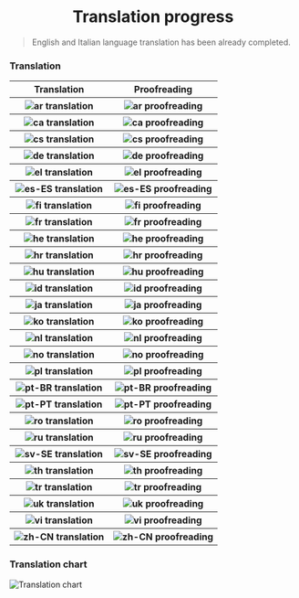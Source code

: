 <h1 align="center">Translation progress</h1>

> English and Italian language translation has been already completed.

<p><h3>Translation</h3>
<table>
    <tr>
        <th>
            <a>Translation</a>
        </th>
        <th>
            <a>Proofreading</a>
        </th>
    </tr>
    <tr>
        <th>
            <img alt="ar translation" src="https://img.shields.io/badge/dynamic/json?color=blue&label=ar&style=flat-square&logo=crowdin&query=%24.progress.0.data.translationProgress&url=https%3A%2F%2Fbadges.awesome-crowdin.com%2Fstats-14914365-558421.json" /></th>
        <th><img alt="ar proofreading" src="https://img.shields.io/badge/dynamic/json?color=green&label=ar&style=flat-square&logo=crowdin&query=%24.progress.0.data.approvalProgress&url=https%3A%2F%2Fbadges.awesome-crowdin.com%2Fstats-14914365-558421.json" />
        </th>
    </tr>
    <tr>
        <th>
            <img alt="ca translation" src="https://img.shields.io/badge/dynamic/json?color=blue&label=ca&style=flat-square&logo=crowdin&query=%24.progress.1.data.translationProgress&url=https%3A%2F%2Fbadges.awesome-crowdin.com%2Fstats-14914365-558421.json" /></th>
        <th><img alt="ca proofreading" src="https://img.shields.io/badge/dynamic/json?color=green&label=ca&style=flat-square&logo=crowdin&query=%24.progress.1.data.approvalProgress&url=https%3A%2F%2Fbadges.awesome-crowdin.com%2Fstats-14914365-558421.json" />
        </th>
    </tr>
    <tr>
        <th>
            <img alt="cs translation" src="https://img.shields.io/badge/dynamic/json?color=blue&label=cs&style=flat-square&logo=crowdin&query=%24.progress.2.data.translationProgress&url=https%3A%2F%2Fbadges.awesome-crowdin.com%2Fstats-14914365-558421.json" /></th>
        <th><img alt="cs proofreading" src="https://img.shields.io/badge/dynamic/json?color=green&label=cs&style=flat-square&logo=crowdin&query=%24.progress.2.data.approvalProgress&url=https%3A%2F%2Fbadges.awesome-crowdin.com%2Fstats-14914365-558421.json" />
        </th>
    </tr>
    <tr>
        <th>
            <img alt="de translation" src="https://img.shields.io/badge/dynamic/json?color=blue&label=de&style=flat-square&logo=crowdin&query=%24.progress.3.data.translationProgress&url=https%3A%2F%2Fbadges.awesome-crowdin.com%2Fstats-14914365-558421.json" /></th>
        <th><img alt="de proofreading" src="https://img.shields.io/badge/dynamic/json?color=green&label=de&style=flat-square&logo=crowdin&query=%24.progress.3.data.approvalProgress&url=https%3A%2F%2Fbadges.awesome-crowdin.com%2Fstats-14914365-558421.json" />
        </th>
    </tr>
    <tr>
        <th>
            <img alt="el translation" src="https://img.shields.io/badge/dynamic/json?color=blue&label=el&style=flat-square&logo=crowdin&query=%24.progress.4.data.translationProgress&url=https%3A%2F%2Fbadges.awesome-crowdin.com%2Fstats-14914365-558421.json" /></th>
        <th><img alt="el proofreading" src="https://img.shields.io/badge/dynamic/json?color=green&label=el&style=flat-square&logo=crowdin&query=%24.progress.4.data.approvalProgress&url=https%3A%2F%2Fbadges.awesome-crowdin.com%2Fstats-14914365-558421.json" />
        </th>
    </tr>
    <tr>
        <th>
            <img alt="es-ES translation" src="https://img.shields.io/badge/dynamic/json?color=blue&label=es-ES&style=flat-square&logo=crowdin&query=%24.progress.5.data.translationProgress&url=https%3A%2F%2Fbadges.awesome-crowdin.com%2Fstats-14914365-558421.json" /></th>
        <th><img alt="es-ES proofreading" src="https://img.shields.io/badge/dynamic/json?color=green&label=es-ES&style=flat-square&logo=crowdin&query=%24.progress.5.data.approvalProgress&url=https%3A%2F%2Fbadges.awesome-crowdin.com%2Fstats-14914365-558421.json" />
        </th>
    </tr>
    <tr>
        <th>
            <img alt="fi translation" src="https://img.shields.io/badge/dynamic/json?color=blue&label=fi&style=flat-square&logo=crowdin&query=%24.progress.6.data.translationProgress&url=https%3A%2F%2Fbadges.awesome-crowdin.com%2Fstats-14914365-558421.json" /></th>
        <th><img alt="fi proofreading" src="https://img.shields.io/badge/dynamic/json?color=green&label=fi&style=flat-square&logo=crowdin&query=%24.progress.6.data.approvalProgress&url=https%3A%2F%2Fbadges.awesome-crowdin.com%2Fstats-14914365-558421.json" />
        </th>
    </tr>
    <tr>
        <th>
            <img alt="fr translation" src="https://img.shields.io/badge/dynamic/json?color=blue&label=fr&style=flat-square&logo=crowdin&query=%24.progress.7.data.translationProgress&url=https%3A%2F%2Fbadges.awesome-crowdin.com%2Fstats-14914365-558421.json" /></th>
        <th><img alt="fr proofreading" src="https://img.shields.io/badge/dynamic/json?color=green&label=fr&style=flat-square&logo=crowdin&query=%24.progress.7.data.approvalProgress&url=https%3A%2F%2Fbadges.awesome-crowdin.com%2Fstats-14914365-558421.json" />
        </th>
    </tr>
    <tr>
        <th>
            <img alt="he translation" src="https://img.shields.io/badge/dynamic/json?color=blue&label=he&style=flat-square&logo=crowdin&query=%24.progress.8.data.translationProgress&url=https%3A%2F%2Fbadges.awesome-crowdin.com%2Fstats-14914365-558421.json" /></th>
        <th><img alt="he proofreading" src="https://img.shields.io/badge/dynamic/json?color=green&label=he&style=flat-square&logo=crowdin&query=%24.progress.8.data.approvalProgress&url=https%3A%2F%2Fbadges.awesome-crowdin.com%2Fstats-14914365-558421.json" />
        </th>
    </tr>
    <tr>
        <th>
            <img alt="hr translation" src="https://img.shields.io/badge/dynamic/json?color=blue&label=hr&style=flat-square&logo=crowdin&query=%24.progress.9.data.translationProgress&url=https%3A%2F%2Fbadges.awesome-crowdin.com%2Fstats-14914365-558421.json" /></th>
        <th><img alt="hr proofreading" src="https://img.shields.io/badge/dynamic/json?color=green&label=hr&style=flat-square&logo=crowdin&query=%24.progress.9.data.approvalProgress&url=https%3A%2F%2Fbadges.awesome-crowdin.com%2Fstats-14914365-558421.json" />
        </th>
    </tr>
    <tr>
        <th>
            <img alt="hu translation" src="https://img.shields.io/badge/dynamic/json?color=blue&label=hu&style=flat-square&logo=crowdin&query=%24.progress.10.data.translationProgress&url=https%3A%2F%2Fbadges.awesome-crowdin.com%2Fstats-14914365-558421.json" /></th>
        <th><img alt="hu proofreading" src="https://img.shields.io/badge/dynamic/json?color=green&label=hu&style=flat-square&logo=crowdin&query=%24.progress.10.data.approvalProgress&url=https%3A%2F%2Fbadges.awesome-crowdin.com%2Fstats-14914365-558421.json" />
        </th>
    </tr>
    <tr>
        <th>
            <img alt="id translation" src="https://img.shields.io/badge/dynamic/json?color=blue&label=id&style=flat-square&logo=crowdin&query=%24.progress.11.data.translationProgress&url=https%3A%2F%2Fbadges.awesome-crowdin.com%2Fstats-14914365-558421.json" /></th>
        <th><img alt="id proofreading" src="https://img.shields.io/badge/dynamic/json?color=green&label=id&style=flat-square&logo=crowdin&query=%24.progress.11.data.approvalProgress&url=https%3A%2F%2Fbadges.awesome-crowdin.com%2Fstats-14914365-558421.json" />
        </th>
    </tr>
    <tr>
        <th>
            <img alt="ja translation" src="https://img.shields.io/badge/dynamic/json?color=blue&label=ja&style=flat-square&logo=crowdin&query=%24.progress.12.data.translationProgress&url=https%3A%2F%2Fbadges.awesome-crowdin.com%2Fstats-14914365-558421.json" /></th>
        <th><img alt="ja proofreading" src="https://img.shields.io/badge/dynamic/json?color=green&label=ja&style=flat-square&logo=crowdin&query=%24.progress.12.data.approvalProgress&url=https%3A%2F%2Fbadges.awesome-crowdin.com%2Fstats-14914365-558421.json" />
        </th>
    </tr>
    <tr>
        <th>
            <img alt="ko translation" src="https://img.shields.io/badge/dynamic/json?color=blue&label=ko&style=flat-square&logo=crowdin&query=%24.progress.13.data.translationProgress&url=https%3A%2F%2Fbadges.awesome-crowdin.com%2Fstats-14914365-558421.json" /></th>
        <th><img alt="ko proofreading" src="https://img.shields.io/badge/dynamic/json?color=green&label=ko&style=flat-square&logo=crowdin&query=%24.progress.13.data.approvalProgress&url=https%3A%2F%2Fbadges.awesome-crowdin.com%2Fstats-14914365-558421.json" />
        </th>
    </tr>
    <tr>
        <th>
            <img alt="nl translation" src="https://img.shields.io/badge/dynamic/json?color=blue&label=nl&style=flat-square&logo=crowdin&query=%24.progress.14.data.translationProgress&url=https%3A%2F%2Fbadges.awesome-crowdin.com%2Fstats-14914365-558421.json" /></th>
        <th><img alt="nl proofreading" src="https://img.shields.io/badge/dynamic/json?color=green&label=nl&style=flat-square&logo=crowdin&query=%24.progress.14.data.approvalProgress&url=https%3A%2F%2Fbadges.awesome-crowdin.com%2Fstats-14914365-558421.json" />
        </th>
    </tr>
    <tr>
        <th>
            <img alt="no translation" src="https://img.shields.io/badge/dynamic/json?color=blue&label=no&style=flat-square&logo=crowdin&query=%24.progress.15.data.translationProgress&url=https%3A%2F%2Fbadges.awesome-crowdin.com%2Fstats-14914365-558421.json" /></th>
        <th><img alt="no proofreading" src="https://img.shields.io/badge/dynamic/json?color=green&label=no&style=flat-square&logo=crowdin&query=%24.progress.15.data.approvalProgress&url=https%3A%2F%2Fbadges.awesome-crowdin.com%2Fstats-14914365-558421.json" />
        </th>
    </tr>
    <tr>
        <th>
            <img alt="pl translation" src="https://img.shields.io/badge/dynamic/json?color=blue&label=pl&style=flat-square&logo=crowdin&query=%24.progress.16.data.translationProgress&url=https%3A%2F%2Fbadges.awesome-crowdin.com%2Fstats-14914365-558421.json" /></th>
        <th><img alt="pl proofreading" src="https://img.shields.io/badge/dynamic/json?color=green&label=pl&style=flat-square&logo=crowdin&query=%24.progress.16.data.approvalProgress&url=https%3A%2F%2Fbadges.awesome-crowdin.com%2Fstats-14914365-558421.json" />
        </th>
    </tr>
    <tr>
        <th>
            <img alt="pt-BR translation" src="https://img.shields.io/badge/dynamic/json?color=blue&label=pt-BR&style=flat-square&logo=crowdin&query=%24.progress.17.data.translationProgress&url=https%3A%2F%2Fbadges.awesome-crowdin.com%2Fstats-14914365-558421.json" /></th>
        <th><img alt="pt-BR proofreading" src="https://img.shields.io/badge/dynamic/json?color=green&label=pt-BR&style=flat-square&logo=crowdin&query=%24.progress.17.data.approvalProgress&url=https%3A%2F%2Fbadges.awesome-crowdin.com%2Fstats-14914365-558421.json" />
        </th>
    </tr>
    <tr>
        <th>
            <img alt="pt-PT translation" src="https://img.shields.io/badge/dynamic/json?color=blue&label=pt-PT&style=flat-square&logo=crowdin&query=%24.progress.18.data.translationProgress&url=https%3A%2F%2Fbadges.awesome-crowdin.com%2Fstats-14914365-558421.json" /></th>
        <th><img alt="pt-PT proofreading" src="https://img.shields.io/badge/dynamic/json?color=green&label=pt-PT&style=flat-square&logo=crowdin&query=%24.progress.18.data.approvalProgress&url=https%3A%2F%2Fbadges.awesome-crowdin.com%2Fstats-14914365-558421.json" />
        </th>
    </tr>
    <tr>
        <th>
            <img alt="ro translation" src="https://img.shields.io/badge/dynamic/json?color=blue&label=ro&style=flat-square&logo=crowdin&query=%24.progress.19.data.translationProgress&url=https%3A%2F%2Fbadges.awesome-crowdin.com%2Fstats-14914365-558421.json" /></th>
        <th><img alt="ro proofreading" src="https://img.shields.io/badge/dynamic/json?color=green&label=ro&style=flat-square&logo=crowdin&query=%24.progress.19.data.approvalProgress&url=https%3A%2F%2Fbadges.awesome-crowdin.com%2Fstats-14914365-558421.json" />
        </th>
    </tr>
    <tr>
        <th>
            <img alt="ru translation" src="https://img.shields.io/badge/dynamic/json?color=blue&label=ru&style=flat-square&logo=crowdin&query=%24.progress.20.data.translationProgress&url=https%3A%2F%2Fbadges.awesome-crowdin.com%2Fstats-14914365-558421.json" /></th>
        <th><img alt="ru proofreading" src="https://img.shields.io/badge/dynamic/json?color=green&label=ru&style=flat-square&logo=crowdin&query=%24.progress.20.data.approvalProgress&url=https%3A%2F%2Fbadges.awesome-crowdin.com%2Fstats-14914365-558421.json" />
        </th>
    </tr>
    <tr>
        <th>
            <img alt="sv-SE translation" src="https://img.shields.io/badge/dynamic/json?color=blue&label=sv-SE&style=flat-square&logo=crowdin&query=%24.progress.21.data.translationProgress&url=https%3A%2F%2Fbadges.awesome-crowdin.com%2Fstats-14914365-558421.json" /></th>
        <th><img alt="sv-SE proofreading" src="https://img.shields.io/badge/dynamic/json?color=green&label=sv-SE&style=flat-square&logo=crowdin&query=%24.progress.21.data.approvalProgress&url=https%3A%2F%2Fbadges.awesome-crowdin.com%2Fstats-14914365-558421.json" />
        </th>
    </tr>
    <tr>
        <th>
            <img alt="th translation" src="https://img.shields.io/badge/dynamic/json?color=blue&label=th&style=flat-square&logo=crowdin&query=%24.progress.22.data.translationProgress&url=https%3A%2F%2Fbadges.awesome-crowdin.com%2Fstats-14914365-558421.json" /></th>
        <th><img alt="th proofreading" src="https://img.shields.io/badge/dynamic/json?color=green&label=th&style=flat-square&logo=crowdin&query=%24.progress.22.data.approvalProgress&url=https%3A%2F%2Fbadges.awesome-crowdin.com%2Fstats-14914365-558421.json" />
        </th>
    </tr>
    <tr>
        <th>
            <img alt="tr translation" src="https://img.shields.io/badge/dynamic/json?color=blue&label=tr&style=flat-square&logo=crowdin&query=%24.progress.23.data.translationProgress&url=https%3A%2F%2Fbadges.awesome-crowdin.com%2Fstats-14914365-558421.json" /></th>
        <th><img alt="tr proofreading" src="https://img.shields.io/badge/dynamic/json?color=green&label=tr&style=flat-square&logo=crowdin&query=%24.progress.23.data.approvalProgress&url=https%3A%2F%2Fbadges.awesome-crowdin.com%2Fstats-14914365-558421.json" />
        </th>
    </tr>
    <tr>
        <th>
            <img alt="uk translation" src="https://img.shields.io/badge/dynamic/json?color=blue&label=uk&style=flat-square&logo=crowdin&query=%24.progress.24.data.translationProgress&url=https%3A%2F%2Fbadges.awesome-crowdin.com%2Fstats-14914365-558421.json" /></th>
        <th><img alt="uk proofreading" src="https://img.shields.io/badge/dynamic/json?color=green&label=uk&style=flat-square&logo=crowdin&query=%24.progress.24.data.approvalProgress&url=https%3A%2F%2Fbadges.awesome-crowdin.com%2Fstats-14914365-558421.json" />
        </th>
    </tr>
    <tr>
        <th>
            <img alt="vi translation" src="https://img.shields.io/badge/dynamic/json?color=blue&label=vi&style=flat-square&logo=crowdin&query=%24.progress.25.data.translationProgress&url=https%3A%2F%2Fbadges.awesome-crowdin.com%2Fstats-14914365-558421.json" /></th>
        <th><img alt="vi proofreading" src="https://img.shields.io/badge/dynamic/json?color=green&label=vi&style=flat-square&logo=crowdin&query=%24.progress.25.data.approvalProgress&url=https%3A%2F%2Fbadges.awesome-crowdin.com%2Fstats-14914365-558421.json" />
        </th>
    </tr>
    <tr>
        <th>
            <img alt="zh-CN translation" src="https://img.shields.io/badge/dynamic/json?color=blue&label=zh-CN&style=flat-square&logo=crowdin&query=%24.progress.26.data.translationProgress&url=https%3A%2F%2Fbadges.awesome-crowdin.com%2Fstats-14914365-558421.json" /></th>
        <th><img alt="zh-CN proofreading" src="https://img.shields.io/badge/dynamic/json?color=green&label=zh-CN&style=flat-square&logo=crowdin&query=%24.progress.26.data.approvalProgress&url=https%3A%2F%2Fbadges.awesome-crowdin.com%2Fstats-14914365-558421.json" />
        </th>
    </tr>
</table>
</p>
<p><h3>Translation chart</h3>
<img src="https://badges.awesome-crowdin.com/translation-14914365-558421.png" alt="Translation chart"></img></p>